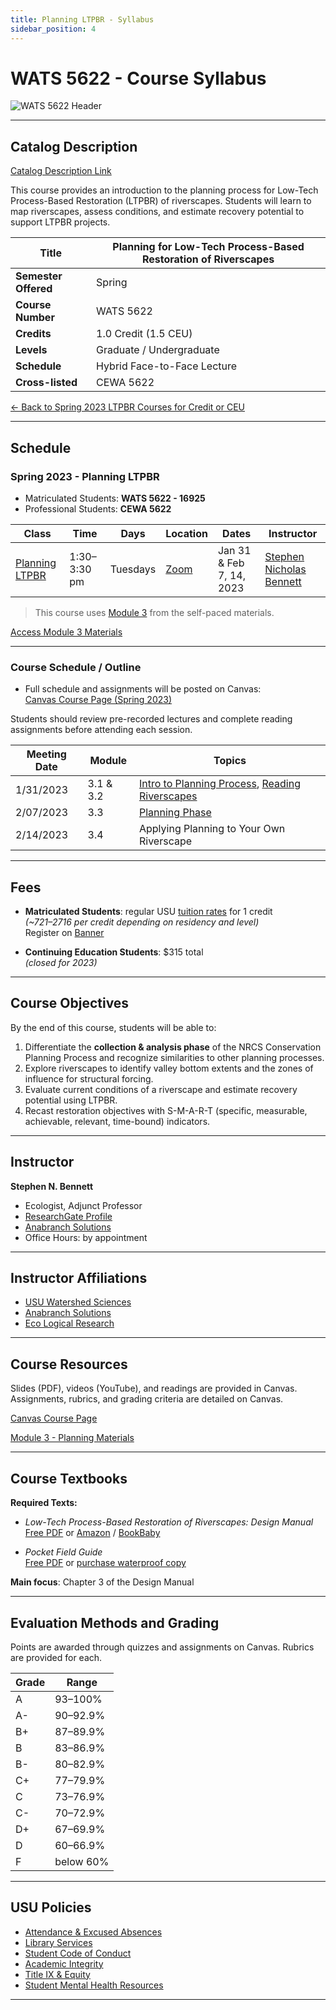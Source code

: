 ```yaml
---
title: Planning LTPBR - Syllabus
sidebar_position: 4
---
```


# WATS 5622 - Course Syllabus

![WATS 5622 Header](/img/courses/WATS-5622_header_C.png)

---

## Catalog Description

[Catalog Description Link](https://ssb.banner.usu.edu/zprod/bwckctlg.p_display_courses?term_in=202120&one_subj=WATS&sel_crse_strt=5150&sel_crse_end=5150)

This course provides an introduction to the planning process for Low-Tech Process-Based Restoration (LTPBR) of riverscapes. Students will learn to map riverscapes, assess conditions, and estimate recovery potential to support LTPBR projects.

| **Title** | Planning for Low-Tech Process-Based Restoration of Riverscapes |
|-----------|----------------------------------------------------------------|
| **Semester Offered** | Spring |
| **Course Number** | WATS 5622 |
| **Credits** | 1.0 Credit (1.5 CEU) |
| **Levels** | Graduate / Undergraduate |
| **Schedule** | Hybrid Face-to-Face Lecture |
| **Cross-listed** | CEWA 5622 |

[← Back to Spring 2023 LTPBR Courses for Credit or CEU](/workshops/2023/USU/)

---

## Schedule

### Spring 2023 - Planning LTPBR

- Matriculated Students: **WATS 5622 - 16925**
- Professional Students: **CEWA 5622**

| Class | Time | Days | Location | Dates | Instructor |
|-------|------|------|----------|-------|------------|
| [Planning LTPBR](/workshops/2021/USU/WATS-5622/) | 1:30–3:30 pm | Tuesdays | [Zoom](https://usu-edu.zoom.us/s/85735561749) | Jan 31 & Feb 7, 14, 2023 | [Stephen Nicholas Bennett](/workshops/2020/SGI/#instruction-team) |

> This course uses [Module 3](/workshops/2020/SGI/Modules/module3) from the self-paced materials.  

[Access Module 3 Materials](/workshops/2020/SGI/Modules/module3)

---

### Course Schedule / Outline

- Full schedule and assignments will be posted on Canvas:  
  [Canvas Course Page (Spring 2023)](https://usu.instructure.com/courses/727631)

Students should review pre-recorded lectures and complete reading assignments before attending each session.

| Meeting Date | Module | Topics |
|--------------|--------|--------|
| 1/31/2023 | 3.1 & 3.2 | [Intro to Planning Process](http://lowtechpbr.restoration.usu.edu/workshops/2020/SGI/Modules/module3#b-overview-of-planning--nrcs-conservation-planning-process), [Reading Riverscapes](http://lowtechpbr.restoration.usu.edu/workshops/2020/SGI/Modules/module3#c-valley-bottom-mapping--virtual-field-trip) |
| 2/07/2023 | 3.3 | [Planning Phase](http://lowtechpbr.restoration.usu.edu/workshops/2020/SGI/Modules/module3#e-risk-assessment-condition-assessment--recovery-potential) |
| 2/14/2023 | 3.4 | Applying Planning to Your Own Riverscape |

---

## Fees

- **Matriculated Students**: regular USU [tuition rates](https://www.usu.edu/registrar/registration/payment/) for 1 credit  
  *(~$721–$2716 per credit depending on residency and level)*  
  Register on [Banner](http://banner.usu.edu)

- **Continuing Education Students**: $315 total  
  *(closed for 2023)*

---

## Course Objectives

By the end of this course, students will be able to:

1. Differentiate the **collection & analysis phase** of the NRCS Conservation Planning Process and recognize similarities to other planning processes.
2. Explore riverscapes to identify valley bottom extents and the zones of influence for structural forcing.
3. Evaluate current conditions of a riverscape and estimate recovery potential using LTPBR.
4. Recast restoration objectives with S-M-A-R-T (specific, measurable, achievable, relevant, time-bound) indicators.

---

## Instructor

**Stephen N. Bennett**  
- Ecologist, Adjunct Professor  
- [ResearchGate Profile](https://www.researchgate.net/profile/Stephen_Bennett8)  
- [Anabranch Solutions](https://www.anabranchsolutions.com/stephen-bennett.html)  
- Office Hours: by appointment

---

## Instructor Affiliations

- [USU Watershed Sciences](https://qcnr.usu.edu/wats/index)
- [Anabranch Solutions](https://www.anabranchsolutions.com/)
- [Eco Logical Research](https://www.eco-logical-research.com/)

---

## Course Resources

Slides (PDF), videos (YouTube), and readings are provided in Canvas. Assignments, rubrics, and grading criteria are detailed on Canvas.

[Canvas Course Page](https://usu.instructure.com/courses/727631)

[Module 3 - Planning Materials](/workshops/2020/SGI/Modules/module3)

---

## Course Textbooks

**Required Texts:**

- *Low-Tech Process-Based Restoration of Riverscapes: Design Manual*  
  [Free PDF](/manual) or [Amazon](https://www.amazon.com/Low-Tech-Process-Based-Restoration-Riverscapes-Design/dp/1543972993) / [BookBaby](https://store.bookbaby.com/bookshop/book/index.aspx?bookURL=Low-Tech-Process-Based-Restoration-of-Riverscapes)

- *Pocket Field Guide*  
  [Free PDF](/resources/pocket) or [purchase waterproof copy](http://www.anabranchsolutions.com/store/p7/pocketguide.html)

**Main focus**: Chapter 3 of the Design Manual

---

## Evaluation Methods and Grading

Points are awarded through quizzes and assignments on Canvas. Rubrics are provided for each.  

| Grade | Range |
|-------|-------|
| A | 93–100% |
| A- | 90–92.9% |
| B+ | 87–89.9% |
| B | 83–86.9% |
| B- | 80–82.9% |
| C+ | 77–79.9% |
| C | 73–76.9% |
| C- | 70–72.9% |
| D+ | 67–69.9% |
| D | 60–66.9% |
| F | below 60% |

---

## USU Policies

- [Attendance & Excused Absences](https://catalog.usu.edu/content.php?catoid=12&navoid=3160)  
- [Library Services](http://libguides.usu.edu/rc)  
- [Student Code of Conduct](https://studentconduct.usu.edu/studentcode/)  
- [Academic Integrity](https://studentconduct.usu.edu/studentcode/article6)  
- [Title IX & Equity](https://equity.usu.edu/)  
- [Student Mental Health Resources](https://counseling.usu.edu/)  

---
